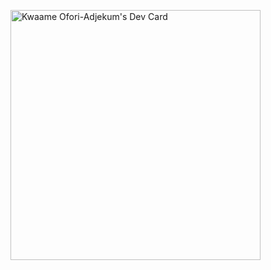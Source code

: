 <a href="https://app.daily.dev/qwami_codes"><img src="https://api.daily.dev/devcards/04866d73c2fd436298893540fa7c368c.png?r=usr" width="400" alt="Kwaame Ofori-Adjekum's Dev Card"/></a>
